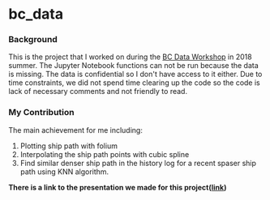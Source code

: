 # bc_data

### Background
This is the project that I worked on during the [BC Data Workshop](http://workshop.bcdata.ca/2018/) in 2018 summer. The Jupyter Notebook functions can not be run because the data is missing. The data is confidential so I don't have access to it either. Due to time constraints, we did not spend time clearing up the code so the code is lack of necessary comments and not friendly to read.

### My Contribution
The main achievement for me including:
1. Plotting ship path with folium
2. Interpolating the ship path points with cubic spline
3. Find similar denser ship path in the history log for a recent spaser ship path using KNN algorithm.

**There is a link to the presentation we made for this project([link](http://workshop.bcdata.ca/2018/post/3-snc-project/))**
